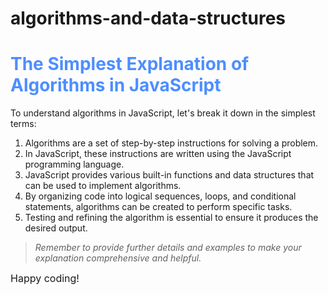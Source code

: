 # algorithms-and-data-structures

# <span style="color: #4d8eff;">The Simplest Explanation of Algorithms in JavaScript</span>

To understand algorithms in JavaScript, let's break it down in the simplest terms:

1. Algorithms are a set of step-by-step instructions for solving a problem.
2. In JavaScript, these instructions are written using the JavaScript programming language.
3. JavaScript provides various built-in functions and data structures that can be used to implement algorithms.
4. By organizing code into logical sequences, loops, and conditional statements, algorithms can be created to perform specific tasks.
5. Testing and refining the algorithm is essential to ensure it produces the desired output.

> <span style="font-style: italic;">Remember to provide further details and examples to make your explanation comprehensive and helpful.</span>

<span style="font-size: 16px;">Happy coding!</span>
